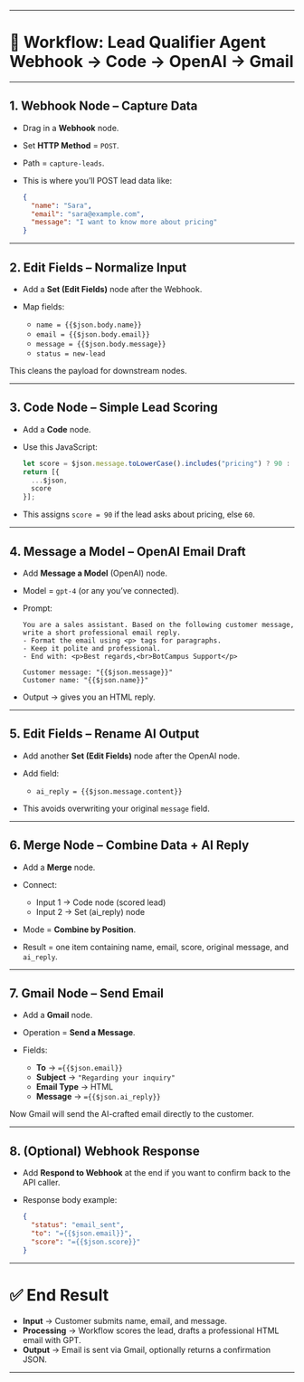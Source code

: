 
---

# 📌 Workflow: Lead Qualifier Agent Webhook → Code → OpenAI → Gmail

---

## 1. **Webhook Node – Capture Data**

* Drag in a **Webhook** node.
* Set **HTTP Method** = `POST`.
* Path = `capture-leads`.
* This is where you’ll POST lead data like:

  ```json
  {
    "name": "Sara",
    "email": "sara@example.com",
    "message": "I want to know more about pricing"
  }
  ```

---

## 2. **Edit Fields – Normalize Input**

* Add a **Set (Edit Fields)** node after the Webhook.
* Map fields:

  * `name = {{$json.body.name}}`
  * `email = {{$json.body.email}}`
  * `message = {{$json.body.message}}`
  * `status = new-lead`

This cleans the payload for downstream nodes.

---

## 3. **Code Node – Simple Lead Scoring**

* Add a **Code** node.
* Use this JavaScript:

  ```javascript
  let score = $json.message.toLowerCase().includes("pricing") ? 90 : 60;
  return [{
    ...$json,
    score
  }];
  ```
* This assigns `score = 90` if the lead asks about pricing, else `60`.

---

## 4. **Message a Model – OpenAI Email Draft**

* Add **Message a Model** (OpenAI) node.
* Model = `gpt-4` (or any you’ve connected).
* Prompt:

  ```
  You are a sales assistant. Based on the following customer message, write a short professional email reply.  
  - Format the email using <p> tags for paragraphs.  
  - Keep it polite and professional.  
  - End with: <p>Best regards,<br>BotCampus Support</p>  

  Customer message: "{{$json.message}}"  
  Customer name: "{{$json.name}}"
  ```
* Output → gives you an HTML reply.

---

## 5. **Edit Fields – Rename AI Output**

* Add another **Set (Edit Fields)** node after the OpenAI node.
* Add field:

  * `ai_reply = {{$json.message.content}}`
* This avoids overwriting your original `message` field.

---

## 6. **Merge Node – Combine Data + AI Reply**

* Add a **Merge** node.
* Connect:

  * Input 1 → Code node (scored lead)
  * Input 2 → Set (ai\_reply) node
* Mode = **Combine by Position**.
* Result = one item containing name, email, score, original message, and `ai_reply`.

---

## 7. **Gmail Node – Send Email**

* Add a **Gmail** node.
* Operation = **Send a Message**.
* Fields:

  * **To** → `={{$json.email}}`
  * **Subject** → `"Regarding your inquiry"`
  * **Email Type** → HTML
  * **Message** → `={{$json.ai_reply}}`

Now Gmail will send the AI-crafted email directly to the customer.

---

## 8. **(Optional) Webhook Response**

* Add **Respond to Webhook** at the end if you want to confirm back to the API caller.
* Response body example:

  ```json
  {
    "status": "email_sent",
    "to": "={{$json.email}}",
    "score": "={{$json.score}}"
  }
  ```

---

# ✅ End Result

* **Input** → Customer submits name, email, and message.
* **Processing** → Workflow scores the lead, drafts a professional HTML email with GPT.
* **Output** → Email is sent via Gmail, optionally returns a confirmation JSON.

---
